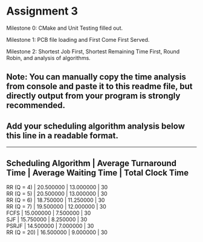 # Assignment 3

Milestone 0: CMake and Unit Testing filled out. 

Milestone 1: PCB file loading and First Come First Served. 

Milestone 2: Shortest Job First, Shortest Remaining Time First, Round Robin, and analysis of algorithms. 

Note: 
You can manually copy the time analysis from console and paste it to this readme file, but directly output from your program is strongly recommended.     
---------------------------------------------------------------------------
Add your scheduling algorithm analysis below this line in a readable format. 
---------------------------------------------------------------------------
----------------------------------------------------------------------------------------
Scheduling Algorithm | Average Turnaround Time | Average Waiting Time | Total Clock Time
----------------------------------------------------------------------------------------
RR (Q = 4)           | 20.500000               | 13.000000            | 30                
RR (Q = 5)           | 20.500000               | 13.000000            | 30                
RR (Q = 6)           | 18.750000               | 11.250000            | 30                
RR (Q = 7)           | 19.500000               | 12.000000            | 30                
FCFS                 | 15.000000               | 7.500000             | 30                
SJF                  | 15.750000               | 8.250000             | 30                
PSRJF                | 14.500000               | 7.000000             | 30                
RR (Q = 20)          | 16.500000               | 9.000000             | 30                
